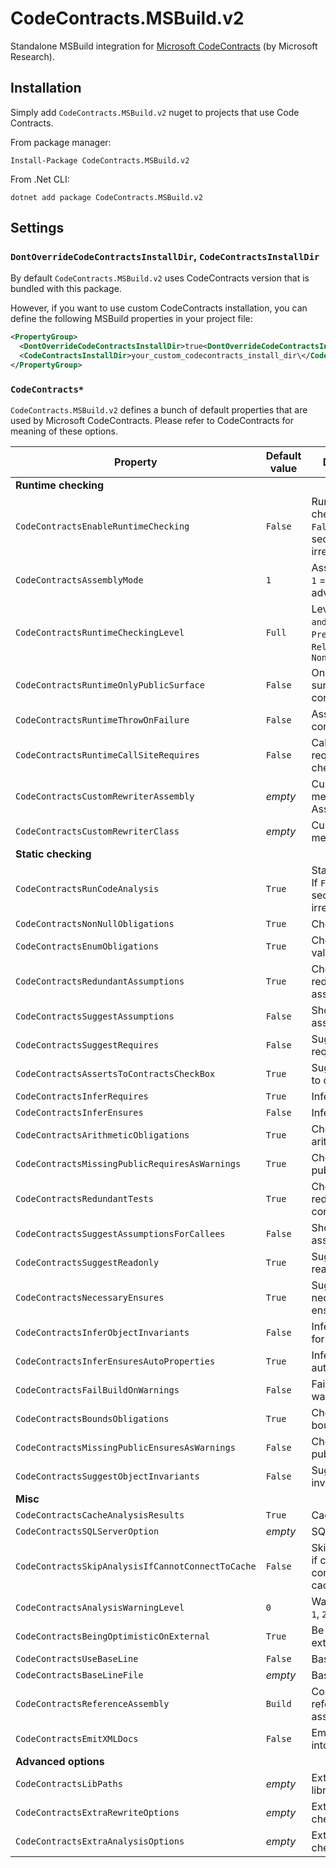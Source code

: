 CodeContracts.MSBuild.v2
========================

Standalone MSBuild integration for [Microsoft CodeContracts](https://github.com/microsoft/codecontracts) (by Microsoft Research).

## Installation

Simply add `CodeContracts.MSBuild.v2` nuget to projects that use Code Contracts.

From package manager:

```
Install-Package CodeContracts.MSBuild.v2
```

From .Net CLI:

```
dotnet add package CodeContracts.MSBuild.v2
```

## Settings

### `DontOverrideCodeContractsInstallDir`, `CodeContractsInstallDir`

By default `CodeContracts.MSBuild.v2` uses CodeContracts version that is bundled with this package.

However, if you want to use custom CodeContracts installation,
you can define the following MSBuild properties in your project file:

```xml
<PropertyGroup>
  <DontOverrideCodeContractsInstallDir>true<DontOverrideCodeContractsInstallDir>
  <CodeContractsInstallDir>your_custom_codecontracts_install_dir\</CodeContractsInstallDir>
</PropertyGroup>
```

### `CodeContracts*`

`CodeContracts.MSBuild.v2` defines a bunch of default properties that are used by Microsoft CodeContracts.
Please refer to CodeContracts for meaning of these options.

| Property | Default value | Description |
|----------|---------------|-------------|
| **Runtime checking** |
| `CodeContractsEnableRuntimeChecking` | `False` | Runtime checking. If `False`, whole section is irrelevant. |
| `CodeContractsAssemblyMode` | `1` | Assembly mode, `1` = standard, `2` = advanced. |
| `CodeContractsRuntimeCheckingLevel` | `Full` | Level: `Full`, `Pre and Post`, `Preconditions`, `ReleaseRequires`, `None` |
| `CodeContractsRuntimeOnlyPublicSurface` | `False` | Only public surface contracts |
| `CodeContractsRuntimeThrowOnFailure` | `False` | Assert on contract failure |
| `CodeContractsRuntimeCallSiteRequires` | `False` | Call-site requires checking | `CodeContractsRuntimeSkipQuantifiers` | `False` | Skip quantifiers |
| `CodeContractsCustomRewriterAssembly` | *empty* | Custom rewriter methods / Assembly |
| `CodeContractsCustomRewriterClass` | *empty* | Custom rewriter methods / Class |
| **Static checking** |
| `CodeContractsRunCodeAnalysis` | `True` | Static checking. If `False`, whole section is irrelevant. |
| `CodeContractsNonNullObligations` | `True` | Check non-null |
| `CodeContractsEnumObligations` | `True` | Check enum values |
| `CodeContractsRedundantAssumptions` | `True` | Check redundant assume |
| `CodeContractsSuggestAssumptions` | `False` | Show entry assumptions |
| `CodeContractsSuggestRequires` | `False` | Suggest requires |
| `CodeContractsAssertsToContractsCheckBox` | `True` | Suggest asserts to contracts |
| `CodeContractsInferRequires` | `True` | Infer requires |
| `CodeContractsInferEnsures` | `False` | Infer ensures |
| `CodeContractsArithmeticObligations` | `True` | Check arithmetic |
| `CodeContractsMissingPublicRequiresAsWarnings` | `True` | Check missing public requires |
| `CodeContractsRedundantTests` | `True` | Check redundant conditionals |
| `CodeContractsSuggestAssumptionsForCallees` | `False`| Show external assumptions |
| `CodeContractsSuggestReadonly` | `True`| Suggest readonly fields |
| `CodeContractsNecessaryEnsures` | `True` | Suggest necessary ensures |
| `CodeContractsInferObjectInvariants` | `False` | Infer invariants for readonly |
| `CodeContractsInferEnsuresAutoProperties` | `True` | Infer ensures for autoproperties |
| `CodeContractsFailBuildOnWarnings` | `False` | Fail build on warnings |
| `CodeContractsBoundsObligations` | `True` | Check array bounds |
| `CodeContractsMissingPublicEnsuresAsWarnings` | `False` | Check missing public ensures |
| `CodeContractsSuggestObjectInvariants` | `False` | Suggest object invariants |
| **Misc**
| `CodeContractsCacheAnalysisResults` | `True` | Cache results |
| `CodeContractsSQLServerOption` | *empty* | SQL Server |
| `CodeContractsSkipAnalysisIfCannotConnectToCache` | `False` | Skip the analysis if cannot connect to cache |
| `CodeContractsAnalysisWarningLevel` | `0` | Warning level: `0`, `1`, `2`, `3` |
| `CodeContractsBeingOptimisticOnExternal` | `True` | Be optimistic on external API |
| `CodeContractsUseBaseLine` | `False` | Baseline |
| `CodeContractsBaseLineFile`| *empty* | Baseline file |
| `CodeContractsReferenceAssembly` | `Build` | Contract reference assembly |
| `CodeContractsEmitXMLDocs` | `False` | Emit contracts into XML doc file |
| **Advanced options** |
| `CodeContractsLibPaths` | *empty* | Extra contract library paths |
| `CodeContractsExtraRewriteOptions` | *empty* | Extra runtime checker options |
| `CodeContractsExtraAnalysisOptions` | *empty* | Extra static checker options |
